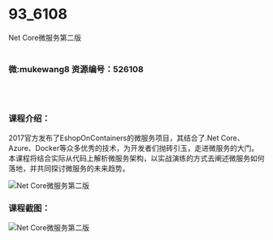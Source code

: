 # 93_6108
Net Core微服务第二版
<br/></br>
<h3>微:mukewang8 资源编号：526108</h3>
<br/></br>
<h3>课程介绍：</h3>
<p>2017官方发布了EshopOnContainers的微服务项目，其结合了.Net Core、Azure、Docker等众多优秀的技术，为开发者们抛砖引玉，走进微服务的大门。本课程将结合实际从代码上解析微服务架构，以实战演练的方式去阐述微服务如何落地，并共同探讨微服务的未来趋势。</p>
<p><img src="https://www.ko996.com/wp-content/uploads/img/2019/07/1-132-300x171.png" alt="Net Core微服务第二版"></p>
<h3>课程截图：</h3>
<p><img src="https://www.ko996.com/wp-content/uploads/img/2019/07/2-129.png" alt="Net Core微服务第二版"></p>
